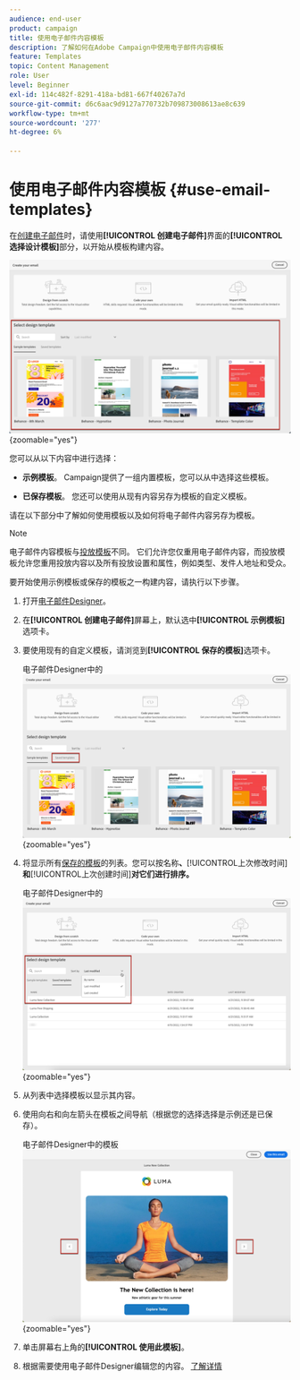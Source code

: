 ```yaml
---
audience: end-user
product: campaign
title: 使用电子邮件内容模板
description: 了解如何在Adobe Campaign中使用电子邮件内容模板
feature: Templates
topic: Content Management
role: User
level: Beginner
exl-id: 114c482f-8291-418a-bd81-667f40267a7d
source-git-commit: d6c6aac9d9127a770732b709873008613ae8c639
workflow-type: tm+mt
source-wordcount: '277'
ht-degree: 6%

---
```


# 使用电子邮件内容模板 {#use-email-templates}

在[创建电子邮件](../email/create-email.md)时，请使用&#x200B;**[!UICONTROL 创建电子邮件]**&#x200B;界面的&#x200B;**[!UICONTROL 选择设计模板]**&#x200B;部分，以开始从模板构建内容。

![电子邮件Designer界面显示可用模板](assets/email_designer-templates.png){zoomable="yes"}

您可以从以下内容中进行选择：

* **示例模板**。 Campaign提供了一组内置模板，您可以从中选择这些模板。

* **已保存模板**。 您还可以使用从现有内容另存为模板的自定义模板。

请在以下部分中了解如何使用模板以及如何将电子邮件内容另存为模板。

>[!NOTE]
>
>电子邮件内容模板与[投放模板](../msg/delivery-template.md)不同。 它们允许您仅重用电子邮件内容，而投放模板允许您重用投放内容以及所有投放设置和属性，例如类型、发件人地址和受众。

要开始使用示例模板或保存的模板之一构建内容，请执行以下步骤。

1. 打开[电子邮件Designer](create-email-content.md)。

1. 在&#x200B;**[!UICONTROL 创建电子邮件]**&#x200B;屏幕上，默认选中&#x200B;**[!UICONTROL 示例模板]**&#x200B;选项卡。

1. 要使用现有的自定义模板，请浏览到&#x200B;**[!UICONTROL 保存的模板]**&#x200B;选项卡。

   电子邮件Designer中的![保存模板选项卡](assets/email_designer-saved-templates-tab.png){zoomable="yes"}

1. 将显示所有[保存的模板](#save-as-template)的列表。您可以按名称&#x200B;**、**&#x200B;[!UICONTROL &#x200B;上次修改时间&#x200B;]&#x200B;**和**&#x200B;[!UICONTROL &#x200B;上次创建时间&#x200B;]&#x200B;**对它们进行排序。**

   电子邮件Designer中的![已保存模板列表](assets/email_designer-saved-templates.png){zoomable="yes"}

1. 从列表中选择模板以显示其内容。

1. 使用向右和向左箭头在模板之间导航（根据您的选择选择是示例还是已保存）。

   电子邮件Designer中的模板![导航箭头](assets/email_designer-saved-templates-navigate.png){zoomable="yes"}

1. 单击屏幕右上角的&#x200B;**[!UICONTROL 使用此模板]**。

1. 根据需要使用电子邮件Designer编辑您的内容。 [了解详情](create-email-content.md)